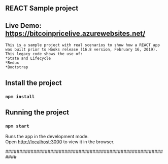 ## REACT Sample project

## Live Demo: https://bitcoinpricelive.azurewebsites.net/

	This is a sample project with real scenarios to show how a REACT app was built prior to Hooks release (16.8 version, February 16, 2019).
	This legacy code shows the use of:
	*State and Lifecycle
	*Redux
	*Bootstrap

## Install the project

### `npm install`

## Running the project

### `npm start`

Runs the app in the development mode.<br>
Open [http://localhost:3000](http://localhost:3000) to view it in the browser.


############################################################

